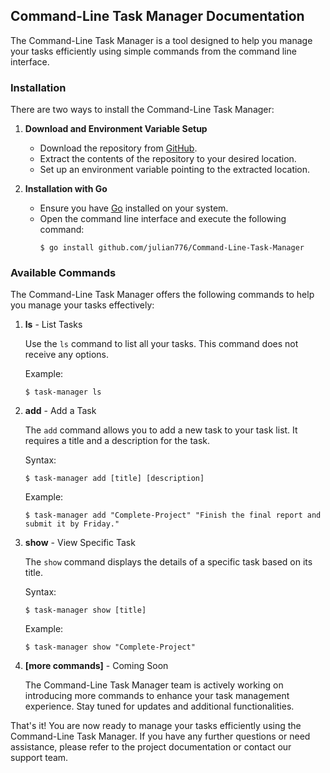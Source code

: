 ## Command-Line Task Manager Documentation

The Command-Line Task Manager is a tool designed to help you manage your tasks efficiently using simple commands from the command line interface.

### Installation

There are two ways to install the Command-Line Task Manager:

1. **Download and Environment Variable Setup**

   - Download the repository from [GitHub](https://github.com/julian776/Task-Manager.git).
   - Extract the contents of the repository to your desired location.
   - Set up an environment variable pointing to the extracted location.

2. **Installation with Go**

   - Ensure you have [Go](https://golang.org/) installed on your system.
   - Open the command line interface and execute the following command:
     ```
     $ go install github.com/julian776/Command-Line-Task-Manager
     ```

### Available Commands

The Command-Line Task Manager offers the following commands to help you manage your tasks effectively:

1. **ls** - List Tasks

   Use the `ls` command to list all your tasks. This command does not receive any options.

   Example:
   ```
   $ task-manager ls
   ```

2. **add** - Add a Task

   The `add` command allows you to add a new task to your task list. It requires a title and a description for the task.

   Syntax:
   ```
   $ task-manager add [title] [description]
   ```

   Example:
   ```
   $ task-manager add "Complete-Project" "Finish the final report and submit it by Friday."
   ```

3. **show** - View Specific Task

   The `show` command displays the details of a specific task based on its title.

   Syntax:
   ```
   $ task-manager show [title]
   ```

   Example:
   ```
   $ task-manager show "Complete-Project"
   ```

4. **[more commands]** - Coming Soon

   The Command-Line Task Manager team is actively working on introducing more commands to enhance your task management experience. Stay tuned for updates and additional functionalities.

That's it! You are now ready to manage your tasks efficiently using the Command-Line Task Manager. If you have any further questions or need assistance, please refer to the project documentation or contact our support team.